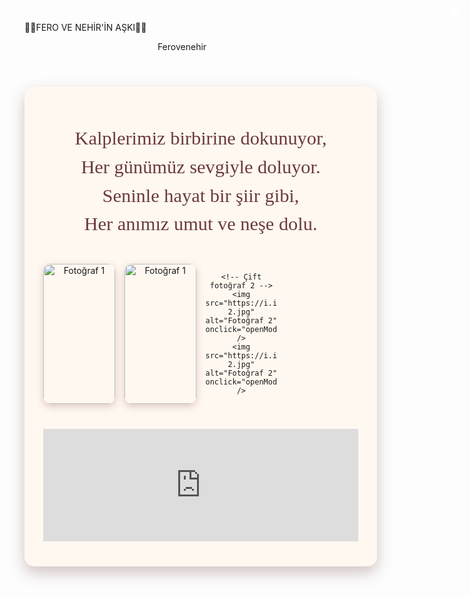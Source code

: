 🫶🏼FERO VE NEHİR'İN AŞKI🫶🏼
<!DOCTYPE html>
<html lang="tr">
<head>
<meta charset="UTF-8" />
<meta name="viewport" content="width=device-width, initial-scale=1" />
<title>Ferovenehir - Aşkımızın Hikayesi</title>
<style>
  @import url('https://fonts.googleapis.com/css2?family=Dancing+Script&family=Open+Sans&display=swap');

  body {
    margin: 0;
    background: linear-gradient(135deg, #f0e4d7, #d9bea8);
    font-family: 'Open Sans', sans-serif;
    color: #3c2f2f;
    min-height: 100vh;
    display: flex;
    flex-direction: column;
    align-items: center;
    padding: 20px 10px 50px;
  }
  header {
    font-family: 'Dancing Script', cursive;
    font-size: 3rem;
    margin-bottom: 25px;
    color: #6b3a3a;
    text-shadow: 1px 1px 3px #b9996e;
  }
  main {
    width: 100%;
    max-width: 650px;
    background: #fff8f0;
    border-radius: 15px;
    padding: 30px 30px 40px;
    box-shadow: 0 10px 25px rgba(107, 58, 58, 0.3);
    text-align: center;
  }
  .poem {
    font-family: 'Dancing Script', cursive;
    font-size: 1.9rem;
    line-height: 1.5;
    margin-bottom: 40px;
    color: #6b3a3a;
  }
  .gallery {
    display: grid;
    grid-template-columns: repeat(4, 1fr);
    gap: 15px;
    margin-bottom: 40px;
  }
  .gallery img {
    width: 100%;
    border-radius: 12px;
    cursor: pointer;
    box-shadow: 0 4px 12px rgba(107, 58, 58, 0.25);
    transition: transform 0.3s ease;
  }
  .gallery img:hover {
    transform: scale(1.05);
  }
  .music {
    margin-top: 15px;
  }

  /* Modal */
  .modal {
    display: none;
    position: fixed;
    z-index: 10;
    padding-top: 60px;
    left: 0;
    top: 0;
    width: 100%;
    height: 100%;
    overflow: auto;
    background-color: rgba(0,0,0,0.85);
  }
  .modal-content {
    margin: auto;
    display: block;
    max-width: 90%;
    max-height: 80%;
    border-radius: 15px;
  }
  .close {
    position: fixed;
    top: 25px;
    right: 30px;
    color: #fff;
    font-size: 38px;
    font-weight: bold;
    cursor: pointer;
    user-select: none;
  }
</style>
</head>
<body>

<header>Ferovenehir</header>

<main>
  <section class="poem">
    <p>
      Kalplerimiz birbirine dokunuyor,<br />
      Her günümüz sevgiyle doluyor.<br />
      Seninle hayat bir şiir gibi,<br />
      Her anımız umut ve neşe dolu.
    </p>
  </section>

  <section class="gallery">
    <!-- Çift fotoğraf 1 -->
    <img src="https://i.ibb.co/4Vtb9Ln/fero-1.jpg" alt="Fotoğraf 1" onclick="openModal(this.src)" />
    <img src="https://i.ibb.co/4Vtb9Ln/fero-1.jpg" alt="Fotoğraf 1" onclick="openModal(this.src)" />
    
    <!-- Çift fotoğraf 2 -->
    <img src="https://i.ibb.co/HB6Vp3f/fero-2.jpg" alt="Fotoğraf 2" onclick="openModal(this.src)" />
    <img src="https://i.ibb.co/HB6Vp3f/fero-2.jpg" alt="Fotoğraf 2" onclick="openModal(this.src)" />
  </section>

  <section class="music">
    <iframe width="100%" height="180" src="https://www.youtube.com/embed/fKwr3i2iQQI?autoplay=0&loop=1&playlist=fKwr3i2iQQI" 
    frameborder="0" allow="autoplay; encrypted-media" allowfullscreen></iframe>
  </section>
</main>

<!-- Modal -->
<div id="modal" class="modal" onclick="closeModal()">
  <span class="close" onclick="closeModal(event)">&times;</span>
  <img class="modal-content" id="modal-img" />
</div>

<script>
  function openModal(src) {
    document.getElementById('modal-img').src = src;
    document.getElementById('modal').style.display = "block";
  }
  function closeModal(event) {
    if(event) event.stopPropagation();
    document.getElementById('modal').style.display = "none";
  }
</script>

</body>
</html>
